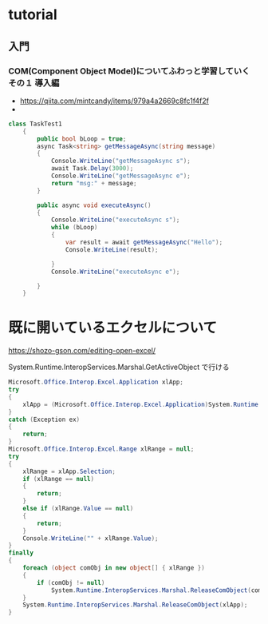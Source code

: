 # tutorial
## 入門
### COM(Component Object Model)についてふわっと学習していく その１ 導入編
- https://qiita.com/mintcandy/items/979a4a2669c8fc1f4f2f
- 
```C#
class TaskTest1
    {
        public bool bLoop = true;
        async Task<string> getMessageAsync(string message)
        {
            Console.WriteLine("getMessageAsync s");
            await Task.Delay(3000);
            Console.WriteLine("getMessageAsync e");
            return "msg:" + message;
        }

        public async void executeAsync()
        {
            Console.WriteLine("executeAsync s");
            while (bLoop)
            {
                var result = await getMessageAsync("Hello");
                Console.WriteLine(result);

            }
            Console.WriteLine("executeAsync e");

        }
    }
```


#  既に開いているエクセルについて
https://shozo-gson.com/editing-open-excel/

System.Runtime.InteropServices.Marshal.GetActiveObject
で行ける

```C#
Microsoft.Office.Interop.Excel.Application xlApp;
try
{
    xlApp = (Microsoft.Office.Interop.Excel.Application)System.Runtime.InteropServices.Marshal.GetActiveObject("Excel.Application");
}
catch (Exception ex)
{
    return;
}
Microsoft.Office.Interop.Excel.Range xlRange = null;
try
{
    xlRange = xlApp.Selection;
    if (xlRange == null)
    {
        return;
    }
    else if (xlRange.Value == null)
    {
        return;
    }
    Console.WriteLine("" + xlRange.Value);
}
finally
{
    foreach (object comObj in new object[] { xlRange })
    {
        if (comObj != null)
            System.Runtime.InteropServices.Marshal.ReleaseComObject(comObj);
    }
    System.Runtime.InteropServices.Marshal.ReleaseComObject(xlApp);
}

```
